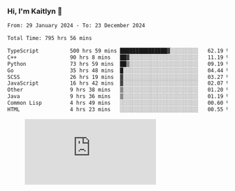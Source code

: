 ### Hi, I'm Kaitlyn 👋
<!--START_SECTION:waka-->

```txt
From: 29 January 2024 - To: 23 December 2024

Total Time: 795 hrs 56 mins

TypeScript          500 hrs 59 mins ███████████████▓░░░░░░░░░   62.19 %
C++                 90 hrs 8 mins   ██▓░░░░░░░░░░░░░░░░░░░░░░   11.19 %
Python              73 hrs 59 mins  ██▒░░░░░░░░░░░░░░░░░░░░░░   09.19 %
Go                  35 hrs 48 mins  █░░░░░░░░░░░░░░░░░░░░░░░░   04.44 %
SCSS                26 hrs 19 mins  ▓░░░░░░░░░░░░░░░░░░░░░░░░   03.27 %
JavaScript          16 hrs 42 mins  ▓░░░░░░░░░░░░░░░░░░░░░░░░   02.07 %
Other               9 hrs 38 mins   ▒░░░░░░░░░░░░░░░░░░░░░░░░   01.20 %
Java                9 hrs 36 mins   ▒░░░░░░░░░░░░░░░░░░░░░░░░   01.19 %
Common Lisp         4 hrs 49 mins   ░░░░░░░░░░░░░░░░░░░░░░░░░   00.60 %
HTML                4 hrs 23 mins   ░░░░░░░░░░░░░░░░░░░░░░░░░   00.55 %
```

<!--END_SECTION:waka-->

<figure><embed src="https://wakatime.com/share/@018d58bc-3d22-46c9-b2d7-4ed36fb8172d/243b5d9b-77cd-4133-89ff-dcc8f225fa18.svg"></embed></figure>
